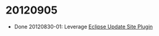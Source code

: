 # 20120905 
* Done 20120830-01: Leverage [Eclipse Update Site Plugin](https://wiki.jenkins-ci.org/display/JENKINS/Eclipse+Update+Site+Plugin)
